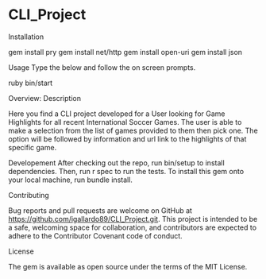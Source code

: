 # CLI_Project


Installation

gem install pry
gem install net/http
gem install open-uri
gem install json

Usage
Type the below and follow the on screen prompts.

ruby bin/start

Overview: Description

Here you find a CLI project developed for a User looking for Game Highlights for all recent International Soccer Games. The user is able to make a selection from the list of games provided to them then pick one. The option will be followed by information and url link to the highlights of that specific game.

Developement
After checking out the repo, run bin/setup to install dependencies. Then, run r spec to run the tests. 
To install this gem onto your local machine, run bundle install.

Contributing

Bug reports and pull requests are welcome on GitHub at https://github.com/igallardo89/CLI_Project.git.
This project is intended to be a safe, welcoming space for collaboration, and contributors are expected to adhere to the Contributor Covenant code of conduct.

License

The gem is available as open source under the terms of the MIT License.
